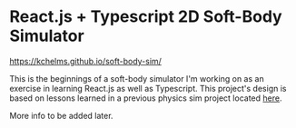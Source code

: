 <h1>React.js + Typescript 2D Soft-Body Simulator</h1>

https://kchelms.github.io/soft-body-sim/

<p>
This is the beginnings of a soft-body simulator I'm working on as an exercise in learning React.js as well as Typescript. This project's design is based on lessons learned in a previous physics sim project located <a href="https://github.com/kchelms/React_Practice--Physics_Sim">here</a>.
</p>

<p>More info to be added later.</p>
